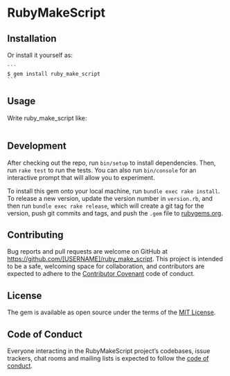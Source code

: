 # RubyMakeScript


## Installation


Or install it yourself as:

    ```
    $ gem install ruby_make_script
    ```
    
## Usage

Write ruby_make_script like:

```

```

## Development

After checking out the repo, run `bin/setup` to install dependencies. Then, run `rake test` to run the tests. You can also run `bin/console` for an interactive prompt that will allow you to experiment.

To install this gem onto your local machine, run `bundle exec rake install`. To release a new version, update the version number in `version.rb`, and then run `bundle exec rake release`, which will create a git tag for the version, push git commits and tags, and push the `.gem` file to [rubygems.org](https://rubygems.org).

## Contributing

Bug reports and pull requests are welcome on GitHub at https://github.com/[USERNAME]/ruby_make_script. This project is intended to be a safe, welcoming space for collaboration, and contributors are expected to adhere to the [Contributor Covenant](http://contributor-covenant.org) code of conduct.

## License

The gem is available as open source under the terms of the [MIT License](https://opensource.org/licenses/MIT).

## Code of Conduct

Everyone interacting in the RubyMakeScript project’s codebases, issue trackers, chat rooms and mailing lists is expected to follow the [code of conduct](https://github.com/[USERNAME]/ruby_make_script/blob/master/CODE_OF_CONDUCT.md).
